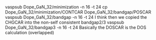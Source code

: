 vaspsub Dope_GaN_32/minimization -n 16 -t 24
cp Dope_GaN_32/minimization/CONTCAR Dope_GaN_32/bandgap/POSCAR 
vaspsub Dope_GaN_32/bandgap -n 16 -t 24
I think then we copied the CHGCAR into the non-self consistent bandgap2/3
vaspsub Dope_GaN_32/bandgap3 -n 16 -t 24
Basically the DOSCAR is the DOS calculation (overlapped)
